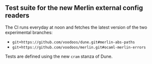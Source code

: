 ## Test suite for the new Merlin external config readers

The CI runs everyday at noon and fetches the latest version of the two
experimental branches:
- `git+https://github.com/voodoos/dune.git#merlin-abs-paths`
- `git+https://github.com/voodoos/merlin.git#ocaml-merlin-errors`

Tests are defined using the new `cram` stanza of Dune.
